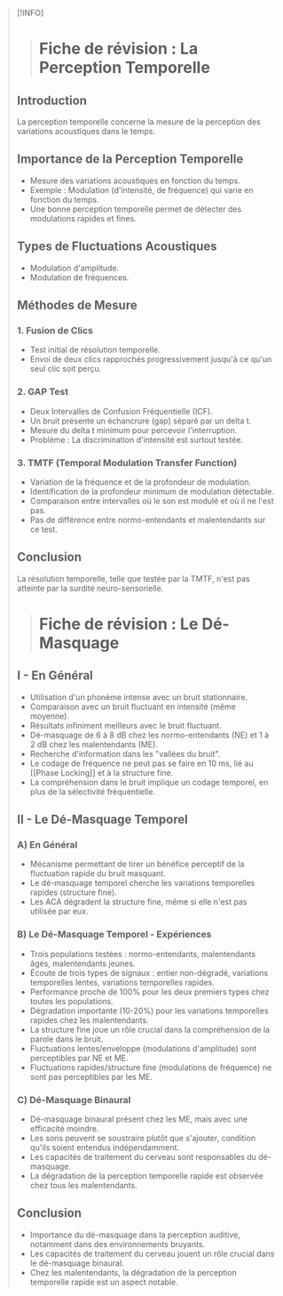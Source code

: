 >[!INFO]
>
>> # Fiche de révision : La Perception Temporelle
> 
> ## Introduction
> La perception temporelle concerne la mesure de la perception des variations acoustiques dans le temps.
> 
> ## Importance de la Perception Temporelle
> - Mesure des variations acoustiques en fonction du temps.
> - Exemple : Modulation (d'intensité, de fréquence) qui varie en fonction du temps.
> - Une bonne perception temporelle permet de détecter des modulations rapides et fines.
> 
> ## Types de Fluctuations Acoustiques
> - Modulation d'amplitude.
> - Modulation de fréquences.
> 
> ## Méthodes de Mesure
> ### 1. Fusion de Clics
> - Test initial de résolution temporelle.
> - Envoi de deux clics rapprochés progressivement jusqu'à ce qu'un seul clic soit perçu.
> 
> ### 2. GAP Test
> - Deux Intervalles de Confusion Fréquentielle (ICF).
> - Un bruit présente un échancrure (gap) séparé par un delta t.
> - Mesure du delta t minimum pour percevoir l'interruption.
> - Problème : La discrimination d'intensité est surtout testée.
> 
> ### 3. TMTF (Temporal Modulation Transfer Function)
> - Variation de la fréquence et de la profondeur de modulation.
> - Identification de la profondeur minimum de modulation détectable.
> - Comparaison entre intervalles où le son est modulé et où il ne l'est pas.
> - Pas de différence entre normo-entendants et malentendants sur ce test.
> 
> ## Conclusion
> La résolution temporelle, telle que testée par la TMTF, n'est pas atteinte par la surdité neuro-sensorielle.
> 
> 
> 
> > # Fiche de révision : Le Dé-Masquage
> 
> ## I - En Général
> - Utilisation d'un phonème intense avec un bruit stationnaire.
> - Comparaison avec un bruit fluctuant en intensité (même moyenne).
> - Résultats infiniment meilleurs avec le bruit fluctuant.
> - Dé-masquage de 6 à 8 dB chez les normo-entendants (NE) et 1 à 2 dB chez les malentendants (ME).
> - Recherche d'information dans les "vallées du bruit".
> - Le codage de fréquence ne peut pas se faire en 10 ms, lié au [[Phase Locking]] et à la structure fine.
> - La compréhension dans le bruit implique un codage temporel, en plus de la sélectivité fréquentielle.
> 
> ## II - Le Dé-Masquage Temporel
> ### A) En Général
> - Mécanisme permettant de tirer un bénéfice perceptif de la fluctuation rapide du bruit masquant.
> - Le dé-masquage temporel cherche les variations temporelles rapides (structure fine).
> - Les ACA dégradent la structure fine, même si elle n'est pas utilisée par eux.
> 
> ### B) Le Dé-Masquage Temporel - Expériences
> - Trois populations testées : normo-entendants, malentendants âgés, malentendants jeunes.
> - Écoute de trois types de signaux : entier non-dégradé, variations temporelles lentes, variations temporelles rapides.
> - Performance proche de 100% pour les deux premiers types chez toutes les populations.
> - Dégradation importante (10-20%) pour les variations temporelles rapides chez les malentendants.
> - La structure fine joue un rôle crucial dans la compréhension de la parole dans le bruit.
> - Fluctuations lentes/enveloppe (modulations d'amplitude) sont perceptibles par NE et ME.
> - Fluctuations rapides/structure fine (modulations de fréquence) ne sont pas perceptibles par les ME.
> 
> ### C) Dé-Masquage Binaural
> - Dé-masquage binaural présent chez les ME, mais avec une efficacité moindre.
> - Les sons peuvent se soustraire plutôt que s'ajouter, condition qu'ils soient entendus indépendamment.
> - Les capacités de traitement du cerveau sont responsables du dé-masquage.
> - La dégradation de la perception temporelle rapide est observée chez tous les malentendants.
> 
> ## Conclusion
> - Importance du dé-masquage dans la perception auditive, notamment dans des environnements bruyants.
> - Les capacités de traitement du cerveau jouent un rôle crucial dans le dé-masquage binaural.
> - Chez les malentendants, la dégradation de la perception temporelle rapide est un aspect notable.

